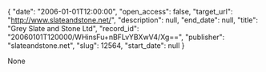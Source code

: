 {
  "date": "2006-01-01T12:00:00", 
  "open_access": false, 
  "target_url": "http://www.slateandstone.net/", 
  "description": null, 
  "end_date": null, 
  "title": "Grey Slate and Stone Ltd", 
  "record_id": "20060101T120000/WHinsFu+nBFLvYBXwV4/Xg==", 
  "publisher": "slateandstone.net", 
  "slug": 12564, 
  "start_date": null
}

None